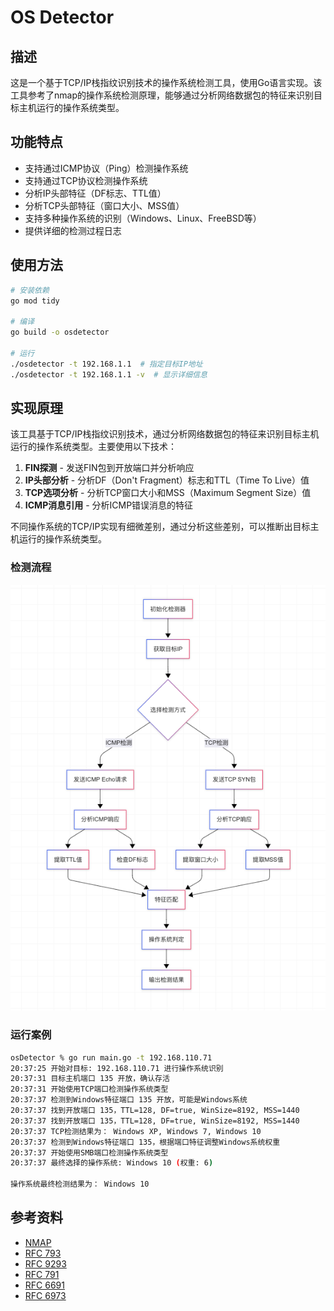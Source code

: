 # OS Detector

## 描述
这是一个基于TCP/IP栈指纹识别技术的操作系统检测工具，使用Go语言实现。该工具参考了nmap的操作系统检测原理，能够通过分析网络数据包的特征来识别目标主机运行的操作系统类型。

## 功能特点

- 支持通过ICMP协议（Ping）检测操作系统
- 支持通过TCP协议检测操作系统
- 分析IP头部特征（DF标志、TTL值）
- 分析TCP头部特征（窗口大小、MSS值）
- 支持多种操作系统的识别（Windows、Linux、FreeBSD等）
- 提供详细的检测过程日志

## 使用方法
```bash
# 安装依赖
go mod tidy

# 编译
go build -o osdetector

# 运行
./osdetector -t 192.168.1.1  # 指定目标IP地址
./osdetector -t 192.168.1.1 -v  # 显示详细信息
```

## 实现原理

该工具基于TCP/IP栈指纹识别技术，通过分析网络数据包的特征来识别目标主机运行的操作系统类型。主要使用以下技术：

1. **FIN探测** - 发送FIN包到开放端口并分析响应
2. **IP头部分析** - 分析DF（Don't Fragment）标志和TTL（Time To Live）值
3. **TCP选项分析** - 分析TCP窗口大小和MSS（Maximum Segment Size）值
4. **ICMP消息引用** - 分析ICMP错误消息的特征

不同操作系统的TCP/IP实现有细微差别，通过分析这些差别，可以推断出目标主机运行的操作系统类型。

### 检测流程

![progress](./img/progress.png)


### 运行案例
```bash
osDetector % go run main.go -t 192.168.110.71
20:37:25 开始对目标: 192.168.110.71 进行操作系统识别
20:37:31 目标主机端口 135 开放，确认存活
20:37:31 开始使用TCP端口检测操作系统类型
20:37:37 检测到Windows特征端口 135 开放，可能是Windows系统
20:37:37 找到开放端口 135，TTL=128, DF=true, WinSize=8192, MSS=1440
20:37:37 找到开放端口 135，TTL=128, DF=true, WinSize=8192, MSS=1440
20:37:37 TCP检测结果为： Windows XP, Windows 7, Windows 10
20:37:37 检测到Windows特征端口 135，根据端口特征调整Windows系统权重
20:37:37 开始使用SMB端口检测操作系统类型
20:37:37 最终选择的操作系统: Windows 10 (权重: 6)

操作系统最终检测结果为： Windows 10
```

## 参考资料
- [NMAP](https://nmap.org/nmap-fingerprinting-article.txt)
- [RFC 793](https://datatracker.ietf.org/doc/html/rfc761)
- [RFC 9293](https://www.rfc-editor.org/info/rfc9293)
- [RFC 791](https://datatracker.ietf.org/doc/html/rfc791)
- [RFC 6691](https://www.rfc-editor.org/rfc/rfc6691.html)
- [RFC 6973](https://datatracker.ietf.org/doc/html/rfc6973)
